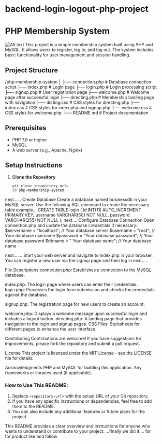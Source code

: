 # backend-login-logout-php-project

# PHP Membership System
![Alt text](readme-image/welcome.png)
This project is a simple membership system built using PHP and MySQL.
It allows users to register, log in, and log out. The system includes basic functionality for user management and session handling.

## Project Structure
/php-membership-system
│
├── connection.php # Database connection script
├── index.php # Login page
├── login.php # Login processing script
├── signup.php # User registration page
├── welcome.php # Welcome page after successful login
├── directing.php # Membership landing page with navigation
├── dicting.css # CSS styles for directing.php
├── index.css # CSS styles for index.php and signup.php
├── welcome.css # CSS styles for welcome.php
└── README.md # Project documentation

## Prerequisites

- PHP 7.0 or higher
- MySQL
- A web server (e.g., Apache, Nginx)

## Setup Instructions

1. **Clone the Repository**
   ```bash
   git clone <repository-url>
   cd php-membership-system
next......
   Create Database
Create a database named businessdb in your MySQL server.
Use the following SQL command to create the necessary table
example...
 CREATE TABLE login (
    id INT(11) AUTO_INCREMENT PRIMARY KEY,
    username VARCHAR(50) NOT NULL,
    password VARCHAR(255) NOT NULL
);
next....
Configure Database Connection
Open connection.php and update the database credentials if necessary:
$servername = "localhost"; // Your database server
$username = "root";         // Your database username
$password = "Your database password";             // Your database password
$dbname = " Your database name";     // Your database name

next.......
Start your web server and navigate to index.php in your browser.
You can register a new user via the signup page and then log in
next.....

File Descriptions
connection.php: Establishes a connection to the MySQL database.

index.php: The login page where users can enter their credentials.
login.php: Processes the login form submission and checks the credentials against the database.

signup.php: The registration page for new users to create an account.

welcome.php: Displays a welcome message upon successful login and includes a logout button.
directing.php: A landing page that provides navigation to the login and signup pages.
CSS Files: Stylesheets for different pages to enhance the user interface.

Contributing
Contributions are welcome! If you have suggestions for improvements, please fork the repository and submit a pull request.

License
This project is licensed under the MIT License - see the LICENSE file for details.

Acknowledgments
PHP and MySQL for building this application.
Any frameworks or libraries used (if applicable).

 ### How to Use This README:
1. Replace `<repository-url>` with the actual URL of your Git repository.
2. If you have any specific instructions or dependencies, feel free to add them to the README.
3. You can also include any additional features or future plans for the project.

This README provides a clear overview and instructions for anyone who wants to understand or contribute to your project.
...finally we did it.... for for product like and follow 
